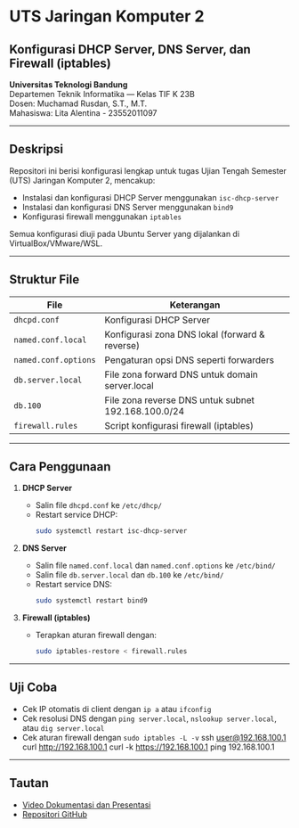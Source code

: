 # UTS Jaringan Komputer 2  
## Konfigurasi DHCP Server, DNS Server, dan Firewall (iptables)  
**Universitas Teknologi Bandung**  
Departemen Teknik Informatika — Kelas TIF K 23B  
Dosen: Muchamad Rusdan, S.T., M.T.  
Mahasiswa: Lita Alentina - 23552011097 

---

## Deskripsi  
Repositori ini berisi konfigurasi lengkap untuk tugas Ujian Tengah Semester (UTS) Jaringan Komputer 2, mencakup:  
- Instalasi dan konfigurasi DHCP Server menggunakan `isc-dhcp-server`  
- Instalasi dan konfigurasi DNS Server menggunakan `bind9`  
- Konfigurasi firewall menggunakan `iptables`  

Semua konfigurasi diuji pada Ubuntu Server yang dijalankan di VirtualBox/VMware/WSL.

---

## Struktur File  

| File                 | Keterangan                                  |
|----------------------|---------------------------------------------|
| `dhcpd.conf`         | Konfigurasi DHCP Server                      |
| `named.conf.local`   | Konfigurasi zona DNS lokal (forward & reverse)|
| `named.conf.options` | Pengaturan opsi DNS seperti forwarders      |
| `db.server.local`    | File zona forward DNS untuk domain server.local|
| `db.100`             | File zona reverse DNS untuk subnet 192.168.100.0/24|
| `firewall.rules`     | Script konfigurasi firewall (iptables)      |

---

## Cara Penggunaan  

1. **DHCP Server**  
   - Salin file `dhcpd.conf` ke `/etc/dhcp/`  
   - Restart service DHCP:  
     ```bash
     sudo systemctl restart isc-dhcp-server
     ```

2. **DNS Server**  
   - Salin file `named.conf.local` dan `named.conf.options` ke `/etc/bind/`  
   - Salin file `db.server.local` dan `db.100` ke `/etc/bind/`  
   - Restart service DNS:  
     ```bash
     sudo systemctl restart bind9
     ```

3. **Firewall (iptables)**  
   - Terapkan aturan firewall dengan:  
     ```bash
     sudo iptables-restore < firewall.rules
     ```

---

## Uji Coba  
- Cek IP otomatis di client dengan `ip a` atau `ifconfig`  
- Cek resolusi DNS dengan `ping server.local`, `nslookup server.local`, atau `dig server.local`  
- Cek aturan firewall dengan `sudo iptables -L -v`
ssh user@192.168.100.1
curl http://192.168.100.1
curl -k https://192.168.100.1
ping 192.168.100.1

---

## Tautan  
- [Video Dokumentasi dan Presentasi](https://youtu.be/2InAMcMxNug?si=joTvwazZQqCXnI-y)  
- [Repositori GitHub](https://github.com/LitaAlentina287/UTS_DHCP-DNS-Firewall_by-Lita.git)  
